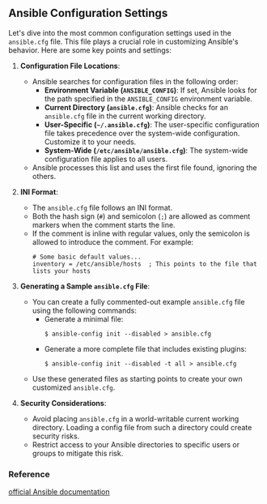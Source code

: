 ## Ansible Configuration Settings

Let's dive into the most common configuration settings used in the `ansible.cfg` file. This file plays a crucial role in customizing Ansible's behavior. Here are some key points and settings:

1. **Configuration File Locations**:
   - Ansible searches for configuration files in the following order:
     - **Environment Variable (`ANSIBLE_CONFIG`)**: If set, Ansible looks for the path specified in the `ANSIBLE_CONFIG` environment variable.
     - **Current Directory (`ansible.cfg`)**: Ansible checks for an `ansible.cfg` file in the current working directory.
     - **User-Specific (`~/.ansible.cfg`)**: The user-specific configuration file takes precedence over the system-wide configuration. Customize it to your needs.
     - **System-Wide (`/etc/ansible/ansible.cfg`)**: The system-wide configuration file applies to all users.
   - Ansible processes this list and uses the first file found, ignoring the others.

2. **INI Format**:
   - The `ansible.cfg` file follows an INI format.
   - Both the hash sign (`#`) and semicolon (`;`) are allowed as comment markers when the comment starts the line.
   - If the comment is inline with regular values, only the semicolon is allowed to introduce the comment. For example:
     ```
     # Some basic default values...
     inventory = /etc/ansible/hosts  ; This points to the file that lists your hosts
     ```

3. **Generating a Sample `ansible.cfg` File**:
   - You can create a fully commented-out example `ansible.cfg` file using the following commands:
     - Generate a minimal file:
       ```
       $ ansible-config init --disabled > ansible.cfg
       ```
     - Generate a more complete file that includes existing plugins:
       ```
       $ ansible-config init --disabled -t all > ansible.cfg
       ```
   - Use these generated files as starting points to create your own customized `ansible.cfg`.

4. **Security Considerations**:
   - Avoid placing `ansible.cfg` in a world-writable current working directory. Loading a config file from such a directory could create security risks.
   - Restrict access to your Ansible directories to specific users or groups to mitigate this risk.


### Reference 
 [official Ansible documentation](https://docs.ansible.com/ansible/latest/reference_appendices/config.html)